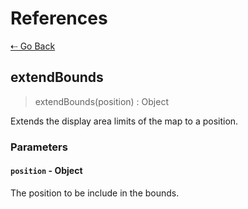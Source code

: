 # References

[&#8672; Go Back](../references/)

## extendBounds

> extendBounds(position) : Object

Extends the display area limits of the map to a position.

### Parameters

#### `position` - Object

The position to be include in the bounds.
